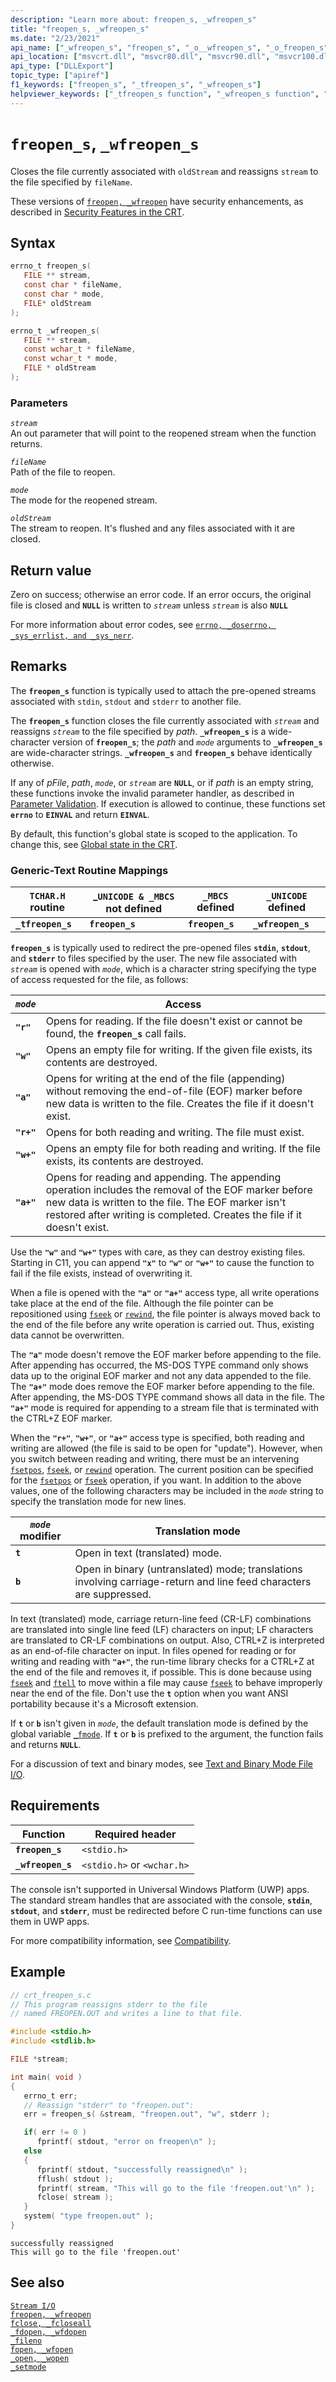 ```yaml
---
description: "Learn more about: freopen_s, _wfreopen_s"
title: "freopen_s, _wfreopen_s"
ms.date: "2/23/2021"
api_name: ["_wfreopen_s", "freopen_s", "_o__wfreopen_s", "_o_freopen_s"]
api_location: ["msvcrt.dll", "msvcr80.dll", "msvcr90.dll", "msvcr100.dll", "msvcr100_clr0400.dll", "msvcr110.dll", "msvcr110_clr0400.dll", "msvcr120.dll", "msvcr120_clr0400.dll", "ucrtbase.dll", "api-ms-win-crt-stdio-l1-1-0.dll", "api-ms-win-crt-private-l1-1-0.dll"]
api_type: ["DLLExport"]
topic_type: ["apiref"]
f1_keywords: ["freopen_s", "_tfreopen_s", "_wfreopen_s"]
helpviewer_keywords: ["_tfreopen_s function", "_wfreopen_s function", "file pointers [C++], reassigning", "tfreopen_s function", "wfreopen_s function", "freopen_s function"]
---
```

# `freopen_s`, `_wfreopen_s`

Closes the file currently associated with `oldStream` and reassigns `stream` to the file specified by `fileName`.

These versions of [`freopen, _wfreopen`](freopen-wfreopen.md) have security enhancements, as described in [Security Features in the CRT](../../c-runtime-library/security-features-in-the-crt.md).

## Syntax

```C
errno_t freopen_s(
   FILE ** stream,
   const char * fileName,
   const char * mode,
   FILE* oldStream
);

errno_t _wfreopen_s(
   FILE ** stream,
   const wchar_t * fileName,
   const wchar_t * mode,
   FILE * oldStream
);
```

### Parameters

*`stream`*\
An out parameter that will point to the reopened stream when the function returns.

*`fileName`*\
Path of the file to reopen.

*`mode`*\
The mode for the reopened stream.

*`oldStream`*\
The stream to reopen. It's flushed and any files associated with it are closed.

## Return value

Zero on success; otherwise an error code. If an error occurs, the original file is closed and **`NULL`** is written to *`stream`* unless *`stream`* is also **`NULL`**

For more information about error codes, see [`errno, _doserrno, _sys_errlist, and _sys_nerr`](../../c-runtime-library/errno-doserrno-sys-errlist-and-sys-nerr.md).

## Remarks

The **`freopen_s`** function is typically used to attach the pre-opened streams associated with `stdin`, `stdout` and `stderr` to another file.

The **`freopen_s`** function closes the file currently associated with *`stream`* and reassigns *`stream`* to the file specified by *path*. **`_wfreopen_s`** is a wide-character version of **`freopen_s`**; the *path* and *`mode`* arguments to **`_wfreopen_s`** are wide-character strings. **`_wfreopen_s`** and **`freopen_s`** behave identically otherwise.

If any of *pFile*, *path*, *`mode`*, or *`stream`* are **`NULL`**, or if *path* is an empty string, these functions invoke the invalid parameter handler, as described in [Parameter Validation](../../c-runtime-library/parameter-validation.md). If execution is allowed to continue, these functions set **`errno`** to **`EINVAL`** and return **`EINVAL`**.

By default, this function's global state is scoped to the application. To change this, see [Global state in the CRT](../global-state.md).

### Generic-Text Routine Mappings

|`TCHAR.H` routine|_`UNICODE & _MBCS` not defined|`_MBCS` defined|`_UNICODE` defined|
|---------------------|------------------------------------|--------------------|-----------------------|
|**`_tfreopen_s`**|**`freopen_s`**|**`freopen_s`**|**`_wfreopen_s`**|

**`freopen_s`** is typically used to redirect the pre-opened files **`stdin`**, **`stdout`**, and **`stderr`** to files specified by the user. The new file associated with *`stream`* is opened with *`mode`*, which is a character string specifying the type of access requested for the file, as follows:

|*`mode`*|Access|
|-|-|
| **`"r"`** | Opens for reading. If the file doesn't exist or cannot be found, the **`freopen_s`** call fails. |
| **`"w"`** | Opens an empty file for writing. If the given file exists, its contents are destroyed. |
| **`"a"`** | Opens for writing at the end of the file (appending) without removing the end-of-file (EOF) marker before new data is written to the file. Creates the file if it doesn't exist. |
| **`"r+"`** | Opens for both reading and writing. The file must exist. |
| **`"w+"`** | Opens an empty file for both reading and writing. If the file exists, its contents are destroyed. |
| **`"a+"`** | Opens for reading and appending. The appending operation includes the removal of the EOF marker before new data is written to the file. The EOF marker isn't restored after writing is completed. Creates the file if it doesn't exist. |

Use the **`"w"`** and **`"w+"`** types with care, as they can destroy existing files. Starting in C11, you can append **`"x"`** to **`"w"`** or **`"w+"`** to cause the function to fail if the file exists, instead of overwriting it.

When a file is opened with the **`"a"`** or **`"a+"`** access type, all write operations take place at the end of the file. Although the file pointer can be repositioned using [`fseek`](fseek-fseeki64.md) or [`rewind`](rewind.md), the file pointer is always moved back to the end of the file before any write operation is carried out. Thus, existing data cannot be overwritten.

The **`"a"`** mode doesn't remove the EOF marker before appending to the file. After appending has occurred, the MS-DOS TYPE command only shows data up to the original EOF marker and not any data appended to the file. The **`"a+"`** mode does remove the EOF marker before appending to the file. After appending, the MS-DOS TYPE command shows all data in the file. The **`"a+"`** mode is required for appending to a stream file that is terminated with the CTRL+Z EOF marker.

When the **`"r+"`**, **`"w+"`**, or **`"a+"`** access type is specified, both reading and writing are allowed (the file is said to be open for "update"). However, when you switch between reading and writing, there must be an intervening [`fsetpos`](fsetpos.md), [`fseek`](fseek-fseeki64.md), or [`rewind`](rewind.md) operation. The current position can be specified for the [`fsetpos`](fsetpos.md) or [`fseek`](fseek-fseeki64.md) operation, if you want. In addition to the above values, one of the following characters may be included in the *`mode`* string to specify the translation mode for new lines.

|*`mode`* modifier|Translation mode|
|-|-|
| **`t`** | Open in text (translated) mode. |
| **`b`** | Open in binary (untranslated) mode; translations involving carriage-return and line feed characters are suppressed. |

In text (translated) mode, carriage return-line feed (CR-LF) combinations are translated into single line feed (LF) characters on input; LF characters are translated to CR-LF combinations on output. Also, CTRL+Z is interpreted as an end-of-file character on input. In files opened for reading or for writing and reading with **`"a+"`**, the run-time library checks for a CTRL+Z at the end of the file and removes it, if possible. This is done because using [`fseek`](fseek-fseeki64.md) and [`ftell`](ftell-ftelli64.md) to move within a file may cause [`fseek`](fseek-fseeki64.md) to behave improperly near the end of the file. Don't use the **`t`** option when you want ANSI portability because it's a Microsoft extension.

If **`t`** or **`b`** isn't given in *`mode`*, the default translation mode is defined by the global variable [`_fmode`](../../c-runtime-library/fmode.md). If **`t`** or **`b`** is prefixed to the argument, the function fails and returns **`NULL`**.

For a discussion of text and binary modes, see [Text and Binary Mode File I/O](../../c-runtime-library/text-and-binary-mode-file-i-o.md).

## Requirements

|Function|Required header|
|--------------|---------------------|
|**`freopen_s`**|`<stdio.h>`|
|**`_wfreopen_s`**|`<stdio.h>` or `<wchar.h>`|

The console isn't supported in Universal Windows Platform (UWP) apps. The standard stream handles that are associated with the console, **`stdin`**, **`stdout`**, and **`stderr`**, must be redirected before C run-time functions can use them in UWP apps.

For more compatibility information, see [Compatibility](../../c-runtime-library/compatibility.md).

## Example

```C
// crt_freopen_s.c
// This program reassigns stderr to the file
// named FREOPEN.OUT and writes a line to that file.

#include <stdio.h>
#include <stdlib.h>

FILE *stream;

int main( void )
{
   errno_t err;
   // Reassign "stderr" to "freopen.out":
   err = freopen_s( &stream, "freopen.out", "w", stderr );

   if( err != 0 )
      fprintf( stdout, "error on freopen\n" );
   else
   {
      fprintf( stdout, "successfully reassigned\n" ); 
      fflush( stdout );
      fprintf( stream, "This will go to the file 'freopen.out'\n" );
      fclose( stream );
   }
   system( "type freopen.out" );
}
```

```Output
successfully reassigned
This will go to the file 'freopen.out'
```

## See also

[`Stream I/O`](../../c-runtime-library/stream-i-o.md)\
[`freopen, _wfreopen`](freopen-wfreopen.md)\
[`fclose, _fcloseall`](fclose-fcloseall.md)\
[`_fdopen, _wfdopen`](fdopen-wfdopen.md)\
[`_fileno`](fileno.md)\
[`fopen, _wfopen`](fopen-wfopen.md)\
[`_open, _wopen`](open-wopen.md)\
[`_setmode`](setmode.md)
